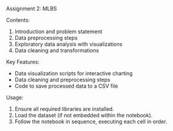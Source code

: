 
Assignment 2: MLBS

Contents:
1. Introduction and problem statement 
2. Data preprocessing steps
3. Exploratory data analysis with visualizations 
4. Data cleaning and transformations

Key Features:
- Data visualization scripts for interactive charting
- Data cleaning and preprocessing steps
- Code to save processed data to a CSV file

Usage:
1. Ensure all required libraries are installed.
2. Load the dataset (if not embedded within the notebook).
3. Follow the notebook in sequence, executing each cell in order.



